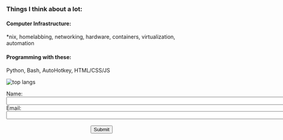 ### Things I think about a lot:

#### Computer Infrastructure:
*nix, homelabbing, networking, hardware, containers, virtualization, automation

#### Programming with these:
Python, Bash, AutoHotkey, HTML/CSS/JS

![top langs](https://github-readme-stats.vercel.app/api/top-langs/?username=jaygriffinjay&layout=compact)


<!--<table border="4" cellpadding="2" cellspacing="2" width="50%">
<tr> <td>Column 1</td>
<td>Column 2</td> </tr> </table>-->

<form action="mailto:you@yourdomain.com ">
  Name: <input name="Name" value="" size="800"><br>
  Email: <input name="Email" value="" size="800"><br>
  <br><center><input type="submit"></center>
</form>
